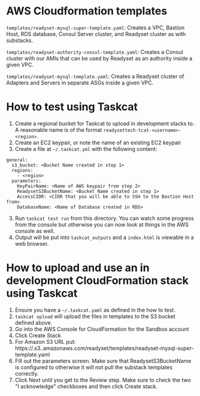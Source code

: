 # AWS Cloudformation templates

`templates/readyset-mysql-super-template.yaml`: Creates a VPC, Bastion Host, RDS
database, Consul Server cluster, and Readyset cluster as with substacks.

`templates/readyset-authority-consul-template.yaml`: Creates a Consul cluster
with our AMIs that can be used by Readyset as an authority inside a given VPC.

`templates/readyset-mysql-template.yaml`: Creates a Readyset cluster of Adapters
and Servers in separate ASGs inside a given VPC.

# How to test using Taskcat

1. Create a regional bucket for Taskcat to upload in development stacks to. A
    reasonable name is of the format `readysettech-tcat-<username>-<region>`.
2. Create an EC2 keypair, or note the name of an existing EC2 keypair
3. Create a file at `~/.taskcat.yml` with the following content:
```
general:
  s3_bucket: <Bucket Name created in step 1>
  regions:
    - <region>
  parameters:
    KeyPairName: <Name of AWS keypair from step 2>
    ReadysetS3BucketName: <Bucket Name created in step 1>
    AccessCIDR: <CIDR that you will be able to SSH to the Bastion Host from>
    DatabaseName: <Name of Database created in RDS>
```
3. Run `taskcat test run` from this directory. You can watch some progress from
    the console but otherwise you can now look at things in the AWS console as
    well.
4. Output will be put into `taskcat_outputs` and a `index.html` is viewable in
    a web browser.

# How to upload and use an in development CloudFormation stack using Taskcat

1. Ensure you have a `~/.taskcat.yaml` as defined in the how to test.
2. `taskcat upload` will upload the files in templates to the S3 bucket defined
    above.
3. Go into the AWS Console for CloudFormation for the Sandbox account
4. Click Create Stack
5. For Amazon S3 URL put:
    https://<bucket name>.s3.<region>.amazonaws.com/readyset/templates/readyset-mysql-super-template.yaml
6. Fill out the parameters screen.
   Make sure that ReadysetS3BucketName is configured to <bucket name> otherwise
   it will not pull the substack templates correctly.
7. Click Next until you get to the Review step. Make sure to check the two
    "I acknowledge" checkboxes and then click Create stack.
